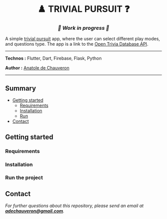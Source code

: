 <h1 align="center">♟️ TRIVIAL PURSUIT ❓</h1>

_<h3 align="center">🚧 Work in progress 🚧</h3>_

A simple [trivial pursuit](https://fr.wikipedia.org/wiki/Trivial_Pursuit) app, where the user can select different play modes, and questions type. The app is a link to the [Open Trivia Database API](https://opentdb.com/api_config.php).

___

**Technos :** Flutter, Dart, Firebase, Flask, Python

**Author :** [Anatole de Chauveron](https://github.com/Anatole-DC)

___

## Summary

- [Getting started](#getting-started)
  - [Requirements](#requirements)
  - [Installation](#installation)
  - [Run](#run-the-project)
- [Contact](#contact)

## Getting started

### Requirements

### Installation

### Run the project

## Contact

_For further questions about this repository, please send an email at **adechauveron@gmail.com**._